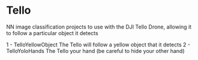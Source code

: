# Tello
NN image classification projects to use with the DJI Tello Drone, allowing it to follow a particular object it detects

1 - TelloYellowObject
  The Tello will follow a yellow object that it detects
2 - TelloYoloHands
  The Tello your hand (be careful to hide your other hand)
	
